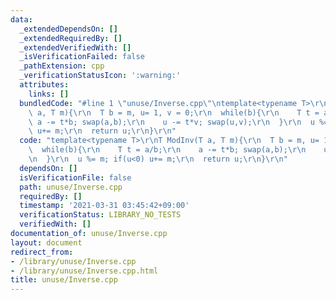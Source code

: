 ```yaml
---
data:
  _extendedDependsOn: []
  _extendedRequiredBy: []
  _extendedVerifiedWith: []
  _isVerificationFailed: false
  _pathExtension: cpp
  _verificationStatusIcon: ':warning:'
  attributes:
    links: []
  bundledCode: "#line 1 \"unuse/Inverse.cpp\"\ntemplate<typename T>\r\nT ModInv(T\
    \ a, T m){\r\n  T b = m, u= 1, v = 0;\r\n  while(b){\r\n    T t = a/b;\r\n   \
    \ a -= t*b; swap(a,b);\r\n    u -= t*v; swap(u,v);\r\n  }\r\n  u %= m; if(u<0)\
    \ u+= m;\r\n  return u;\r\n}\r\n"
  code: "template<typename T>\r\nT ModInv(T a, T m){\r\n  T b = m, u= 1, v = 0;\r\n\
    \  while(b){\r\n    T t = a/b;\r\n    a -= t*b; swap(a,b);\r\n    u -= t*v; swap(u,v);\r\
    \n  }\r\n  u %= m; if(u<0) u+= m;\r\n  return u;\r\n}\r\n"
  dependsOn: []
  isVerificationFile: false
  path: unuse/Inverse.cpp
  requiredBy: []
  timestamp: '2021-03-31 03:45:42+09:00'
  verificationStatus: LIBRARY_NO_TESTS
  verifiedWith: []
documentation_of: unuse/Inverse.cpp
layout: document
redirect_from:
- /library/unuse/Inverse.cpp
- /library/unuse/Inverse.cpp.html
title: unuse/Inverse.cpp
---
```

